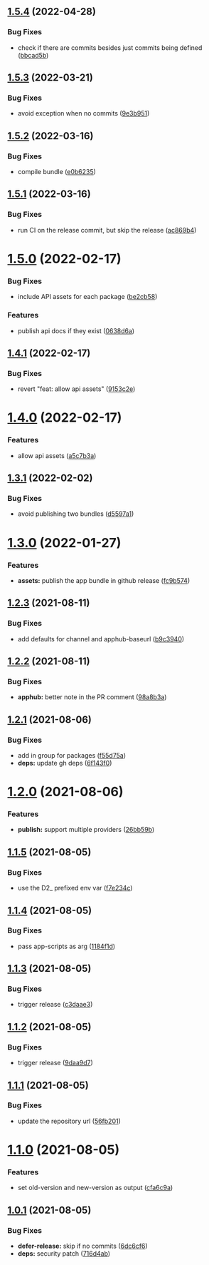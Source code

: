## [1.5.4](https://github.com/dhis2/action-semantic-release/compare/v1.5.3...v1.5.4) (2022-04-28)


### Bug Fixes

* check if there are commits besides just commits being defined ([bbcad5b](https://github.com/dhis2/action-semantic-release/commit/bbcad5b8bd452ee030436b52319bfb215c5b60ef))

## [1.5.3](https://github.com/dhis2/action-semantic-release/compare/v1.5.2...v1.5.3) (2022-03-21)


### Bug Fixes

* avoid exception when no commits ([9e3b951](https://github.com/dhis2/action-semantic-release/commit/9e3b95192e27bfb9d9885270f754ddff195d6b16))

## [1.5.2](https://github.com/dhis2/action-semantic-release/compare/v1.5.1...v1.5.2) (2022-03-16)


### Bug Fixes

* compile bundle ([e0b6235](https://github.com/dhis2/action-semantic-release/commit/e0b6235843860d36d5699a665e99c133632e594c))

## [1.5.1](https://github.com/dhis2/action-semantic-release/compare/v1.5.0...v1.5.1) (2022-03-16)


### Bug Fixes

* run CI on the release commit, but skip the release ([ac869b4](https://github.com/dhis2/action-semantic-release/commit/ac869b4b390f4d1f2962d5228182cefb426f13ff))

# [1.5.0](https://github.com/dhis2/action-semantic-release/compare/v1.4.1...v1.5.0) (2022-02-17)


### Bug Fixes

* include API assets for each package ([be2cb58](https://github.com/dhis2/action-semantic-release/commit/be2cb581868d7567a35489173fdafbee1f2e312e))


### Features

* publish api docs if they exist ([0638d6a](https://github.com/dhis2/action-semantic-release/commit/0638d6a0d646021c12c23b2498652f20fb1add8b))

## [1.4.1](https://github.com/dhis2/action-semantic-release/compare/v1.4.0...v1.4.1) (2022-02-17)


### Bug Fixes

* revert "feat: allow api assets" ([9153c2e](https://github.com/dhis2/action-semantic-release/commit/9153c2ee87c0c9b913faa3476007acba2e28fa56))

# [1.4.0](https://github.com/dhis2/action-semantic-release/compare/v1.3.1...v1.4.0) (2022-02-17)


### Features

* allow api assets ([a5c7b3a](https://github.com/dhis2/action-semantic-release/commit/a5c7b3a6d7929623f7d8cb292b21efab1d888313))

## [1.3.1](https://github.com/dhis2/action-semantic-release/compare/v1.3.0...v1.3.1) (2022-02-02)


### Bug Fixes

* avoid publishing two bundles ([d5597a1](https://github.com/dhis2/action-semantic-release/commit/d5597a1f8c6ad50e3809021c4dff549e759c32b8))

# [1.3.0](https://github.com/dhis2/action-semantic-release/compare/v1.2.3...v1.3.0) (2022-01-27)


### Features

* **assets:** publish the app bundle in github release ([fc9b574](https://github.com/dhis2/action-semantic-release/commit/fc9b5748e9dd6f67e4f23e0f668d953528e8e5e7))

## [1.2.3](https://github.com/dhis2/action-semantic-release/compare/v1.2.2...v1.2.3) (2021-08-11)


### Bug Fixes

* add defaults for channel and apphub-baseurl ([b9c3940](https://github.com/dhis2/action-semantic-release/commit/b9c39404dfdd680b44f2da8815c86bb074d927c9))

## [1.2.2](https://github.com/dhis2/action-semantic-release/compare/v1.2.1...v1.2.2) (2021-08-11)


### Bug Fixes

* **apphub:** better note in the PR comment ([98a8b3a](https://github.com/dhis2/action-semantic-release/commit/98a8b3a0d7fe825d6545a9cf0a280cfdb85fac70))

## [1.2.1](https://github.com/dhis2/action-semantic-release/compare/v1.2.0...v1.2.1) (2021-08-06)


### Bug Fixes

* add in group for packages ([f55d75a](https://github.com/dhis2/action-semantic-release/commit/f55d75afec0ab207bfb6eb1daea527714c106889))
* **deps:** update gh deps ([6f143f0](https://github.com/dhis2/action-semantic-release/commit/6f143f0f6b64e2a5448db14e2c90eafc2ab9d811))

# [1.2.0](https://github.com/dhis2/action-semantic-release/compare/v1.1.5...v1.2.0) (2021-08-06)


### Features

* **publish:** support multiple providers ([26bb59b](https://github.com/dhis2/action-semantic-release/commit/26bb59be0832cc29dcedfb2ffff66d03eebd05e3))

## [1.1.5](https://github.com/dhis2/action-semantic-release/compare/v1.1.4...v1.1.5) (2021-08-05)


### Bug Fixes

* use the D2_ prefixed env var ([f7e234c](https://github.com/dhis2/action-semantic-release/commit/f7e234c7bf690642e4fb6ab019d6fb8d0ec36dc8))

## [1.1.4](https://github.com/dhis2/action-semantic-release/compare/v1.1.3...v1.1.4) (2021-08-05)


### Bug Fixes

* pass app-scripts as arg ([1184f1d](https://github.com/dhis2/action-semantic-release/commit/1184f1db38544ea89dce2066512dfde246fed463))

## [1.1.3](https://github.com/dhis2/action-semantic-release/compare/v1.1.2...v1.1.3) (2021-08-05)


### Bug Fixes

* trigger release ([c3daae3](https://github.com/dhis2/action-semantic-release/commit/c3daae30f64fd45e3e474429deb1cb2bff9fd266))

## [1.1.2](https://github.com/dhis2/action-semantic-release/compare/v1.1.1...v1.1.2) (2021-08-05)


### Bug Fixes

* trigger release ([9daa9d7](https://github.com/dhis2/action-semantic-release/commit/9daa9d7e9bbd60188a65ac4a89c4f39c586d30d1))

## [1.1.1](https://github.com/dhis2/action-semantic-release/compare/v1.1.0...v1.1.1) (2021-08-05)


### Bug Fixes

* update the repository url ([56fb201](https://github.com/dhis2/action-semantic-release/commit/56fb201d1720edf5ea7469e17f999aea28fdb7ae))

# [1.1.0](https://github.com/dhis2/action-semantic-release/compare/v1.0.1...v1.1.0) (2021-08-05)


### Features

* set old-version and new-version as output ([cfa6c9a](https://github.com/dhis2/action-semantic-release/commit/cfa6c9a998f7bb91c456af6b55b7fac2b8b12b35))

## [1.0.1](https://github.com/dhis2/action-semantic-release/compare/v1.0.0...v1.0.1) (2021-08-05)


### Bug Fixes

* **defer-release:** skip if no commits ([6dc6cf6](https://github.com/dhis2/action-semantic-release/commit/6dc6cf6b98b313bff153d651a58aa2ad7f870966))
* **deps:** security patch ([716d4ab](https://github.com/dhis2/action-semantic-release/commit/716d4ab74e5d87aa71e0fb148404dde670163782))
